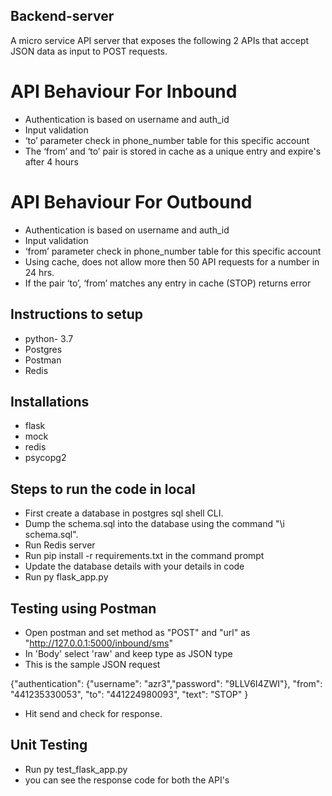 ## Backend-server
A micro service API server that exposes the following 2 APIs that accept JSON data as input to POST requests. 

# API Behaviour For Inbound
-  Authentication is based on username and auth_id
-  Input validation 
-  ‘to’ parameter check in phone_number table for this specific account 
-  The ‘from’ and ‘to’  pair is stored in cache as a unique entry and expire's after 4 hours

# API Behaviour For Outbound
-  Authentication is based on username and auth_id
-  Input validation 
-  ‘from’ parameter check in phone_number table for this specific account 
-  Using cache, does not allow more then 50 API requests for a number in 24 hrs.
-  If the pair ‘to’, ‘from’ matches any entry in cache (STOP) returns error 


##  Instructions to setup
- python- 3.7
- Postgres 
- Postman
- Redis

## Installations
- flask
- mock
- redis
- psycopg2

## Steps to run the code in local

- First create a database in postgres sql shell CLI.
- Dump the schema.sql into the database using the command "\i schema.sql".
- Run Redis server
- Run pip install -r requirements.txt in the command prompt
- Update the database details with your details in code
- Run py flask_app.py

## Testing using Postman
- Open postman and set method as "POST" and "url" as "http://127.0.0.1:5000/inbound/sms"
- In 'Body'  select 'raw' and keep type as JSON type
- This is the sample JSON request

{"authentication": 
{"username": "azr3","password": "9LLV6I4ZWI"},
"from": "441235330053",
"to": "441224980093",
"text": "STOP"
}
- Hit send and check for response.

## Unit Testing
- Run  py test_flask_app.py 
- you can see the response code for both the API's

    

